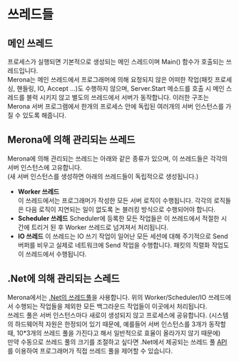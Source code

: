 쓰레드들
====

메인 쓰레드
----
프로세스가 실행되면 기본적으로 생성되는 메인 스레드이며 Main() 함수가 호출되는 쓰레드입니다.<br>
Merona는 메인 쓰레드에서 프로그래머에 의해 요청되지 않은 어떠한 작업(패킷 프로세싱, 핸들링, IO, Accept ...)도 수행하지 않으며, Server.Start 메소드를 호출 시 메인 스레드를 블럭 시키지 않고 별도의 쓰레드에서 서버가 동작합니다.
이러한 구조는 Merona 서버 프로그램에서 한개의 프로세스 안에 독립된 여러개의 서버 인스턴스를 가질 수 있도록 해줍니다.

Merona에 의해 관리되는 쓰레드
----
Merona에 의해 관리되는 쓰레드는 아래와 같은 종류가 있으며, 이 쓰레드들은 각각의 서버 인스턴스에 고유합니다.<br>
(새 서버 인스턴스를 생성하면 아래의 쓰레드들이 독립적으로 생성됩니다.)
* __Worker 쓰레드__<br>
  이 쓰레드에서는 프로그래머가 작성한 모든 서버 로직이 수행됩니다. 각각의 로직들은 다음 로직이 지연되는 일이 없도록 논 블러킹 방식으로 수행되어야 합니다.
* __Scheduler 쓰레드__
  Scheduler에 등록한 모든 작업들은 이 쓰레드에서 적절한 시간에 트리거 된 후 Worker 쓰레드로 넘겨져서 처리됩니다.
* __IO 쓰레드__
  이 쓰레드는 IO 쓰기 작업이 일어난 모든 세션에 대해 주기적으로 Send 버퍼를 비우고 실제로 네트워크에 Send 작업을 수행합니다. 패킷의 직렬화 작업도 이 쓰레드에서 수행됩니다.

.Net에 의해 관리되는 스레드
----
Merona에서는 [.Net의 쓰레드풀](https://msdn.microsoft.com/ko-kr/library/0ka9477y(v=VS.110).aspx)을 사용합니다. 위의 Worker/Scheduler/IO 쓰레드에서 수행되는 작업들을 제외한 모든 백그라운드 작업들이 이곳에서 처리됩니다.<br>
쓰레드 풀은 서버 인스턴스마다 새로이 생성되지 않고 프로세스에 공유합니다. (시스템의 하드웨어적 자원은 한정되어 있기 때문에, 예를들어 서버 인스턴스를 3개가 동작할 때, 10*3개의 쓰레드 풀을 가진다고 해서 일반적으로 효율이 올라가지 않기 때문에)
<br>
만약 수동으로 쓰레드 풀의 크기를 조절하고 싶다면 .Net에서 제공되는 쓰레드 풀 [API](https://msdn.microsoft.com/ko-kr/library/system.threading.threadpool.setmaxthreads(v=vs.110).aspx)를 이용하여 프로그래머가 직접 쓰레드 풀을 제어할 수 있습니다.
